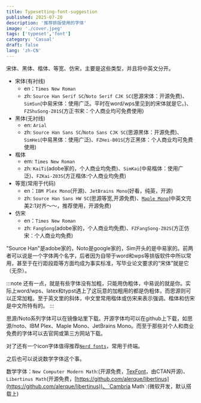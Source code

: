 ```yaml
---
title: Typesetting-font-suggestion
published: 2025-07-20
description: '推荐排版使用的字体'
image: './cover.jpeg'
tags: ['typeset','font']
category: 'Casual'
draft: false 
lang: 'zh-CN'
---
```


宋体、黑体、楷体、等宽、仿宋，主要是这些类型，并且将中英文分开。

- 宋体(有衬线)
    - en：`Times New Roman`
    - zh: `Source Han Serif SC`/`Noto Serif CJK SC`(思源宋体：开源免费)、`SimSun`(中易宋体：使用广泛。平时在word/wps里见到的宋体就是它。)、`FZShuSong-Z01S`(方正书宋：个人商业均可免费使用)
- 黑体(无衬线)
    - en: `Arial`
    - zh: `Source Han Sans SC`/`Noto Sans CJK SC`(思源黑体：开源免费)、`SimHei`(中易黑体：使用广泛)、`FZHei-B01S`(方正黑体：个人商业均可免费使用)
- 楷体
    - em: `Times New Roman`
    - zh: `KaiTi`(adobe家的，个人商业均免费)、`SimKai`(中易楷体：使用广泛)、`FZKai-Z03S`(方正楷体:个人商业均免费)
- 等宽(常用于代码)
    - en：`IBM Plex Mono`(开源)、`JetBrains Mono`(好看，纯英，开源)
    - zh: `Source Han Sans HW SC`(思源等宽,开源免费)、[`Maple Mono`](https://github.com/subframe7536/maple-font)(中英文完美2:1对齐～～，推荐使用，开源免费)
- 仿宋
    - en：`Times New Roman`
    - zh: `FangSong`(adobe家的，个人商业均免费)、`FZFangSong-Z02S`(方正仿宋：个人商业均免费)

"Source Han"是adobe家的，Noto是google家的，Sim开头的是中易家的。前两者可以说是一个字体两个名字，后者因为自带于word和wps等排版软件中所以常用，甚至于在行距段距等方面均成为事实标准，写毕业论文要求的“宋体”就是它（无奈）。

:::note
还有一点，就是有些字体没有加粗，只能用伪粗体，中易说的就是你。实际上word/wps、latex和typst遇上了这玩意的加粗用的都是伪粗体，而思源则可以正常加粗。至于英文里的斜体，中文里常用楷体或仿宋来表示强调。楷体和仿宋是中文所特有的。
:::

思源/Noto系列字体可以在镜像站里下载。开源字体均可以在github上下载，如思源/noto、IBM Plex、Maple Mono、JetBrains Mono。而至于那些对个人和商业免费的字体可以去官网或第三方网站下载。

对了还有一个icon字体值得推荐[`Nerd fonts`](https://github.com/ryanoasis/nerd-fonts)，常用于终端。

之后也可以说说数学字体这个事。

数学字体：`New Computer Modern Math`:(开源免费，[TexFont](https://ctan.org/tex-archive/fonts/newcomputermodern)，由CTAN开源)、`Libertinus Math`(开源免费，[https://github.com/alerque/libertinus](https://github.com/alerque/libertinus))、`Cambria Math`:(微软开发，默认搭载上)